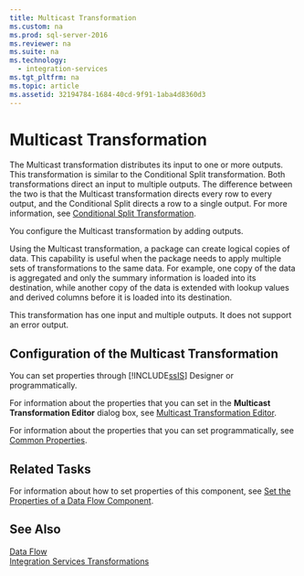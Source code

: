 ```yaml
---
title: Multicast Transformation
ms.custom: na
ms.prod: sql-server-2016
ms.reviewer: na
ms.suite: na
ms.technology: 
  - integration-services
ms.tgt_pltfrm: na
ms.topic: article
ms.assetid: 32194784-1684-40cd-9f91-1aba4d8360d3
---
```

# Multicast Transformation
  The Multicast transformation distributes its input to one or more outputs. This transformation is similar to the Conditional Split transformation. Both transformations direct an input to multiple outputs. The difference between the two is that the Multicast transformation directs every row to every output, and the Conditional Split directs a row to a single output. For more information, see [Conditional Split Transformation](../../Topics/TopicNameNotContainA/Conditional-Split-Transformation.md).  
  
 You configure the Multicast transformation by adding outputs.  
  
 Using the Multicast transformation, a package can create logical copies of data. This capability is useful when the package needs to apply multiple sets of transformations to the same data. For example, one copy of the data is aggregated and only the summary information is loaded into its destination, while another copy of the data is extended with lookup values and derived columns before it is loaded into its destination.  
  
 This transformation has one input and multiple outputs. It does not support an error output.  
  
## Configuration of the Multicast Transformation  
 You can set properties through [!INCLUDE[ssIS](../../Token/Other/ssIS_md.md)] Designer or programmatically.  
  
 For information about the properties that you can set in the **Multicast Transformation Editor** dialog box, see [Multicast Transformation Editor](../../Topics/TopicNameNotContainA/Multicast-Transformation-Editor.md).  
  
 For information about the properties that you can set programmatically, see [Common Properties](../../Topics/TopicNameNotContainA/Common-Properties.md).  
  
## Related Tasks  
 For information about how to set properties of this component, see [Set the Properties of a Data Flow Component](../../Topics/TopicNameContainA/Set-the-Properties-of-a-Data-Flow-Component.md).  
  
## See Also  
 [Data Flow](../../Topics/TopicNameNotContainA/Data-Flow.md)   
 [Integration Services Transformations](../../Topics/TopicNameNotContainA/Integration-Services-Transformations.md)  
  
  
